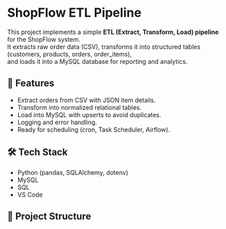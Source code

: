 # ShopFlow ETL Pipeline

This project implements a simple **ETL (Extract, Transform, Load) pipeline** for the ShopFlow system.  
It extracts raw order data (CSV), transforms it into structured tables (customers, products, orders, order_items),  
and loads it into a MySQL database for reporting and analytics.

## 🚀 Features
- Extract orders from CSV with JSON item details.
- Transform into normalized relational tables.
- Load into MySQL with upserts to avoid duplicates.
- Logging and error handling.
- Ready for scheduling (cron, Task Scheduler, Airflow).

## 🛠 Tech Stack
- Python (pandas, SQLAlchemy, dotenv)
- MySQL
- SQL
- VS Code

## 📂 Project Structure
